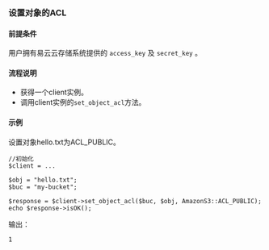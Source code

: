 ### 设置对象的ACL
#### 前提条件
用户拥有易云云存储系统提供的 `access_key` 及 `secret_key` 。

#### 流程说明

* 获得一个client实例。
* 调用client实例的`set_object_acl`方法。

#### 示例

设置对象hello.txt为ACL_PUBLIC。

```
//初始化
$client = ...

$obj = "hello.txt";
$buc = "my-bucket";

$response = $client->set_object_acl($buc, $obj, AmazonS3::ACL_PUBLIC);
echo $response->isOK();
```

输出：

```
1
```
